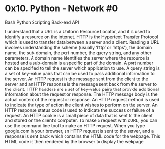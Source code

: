 # 0x10. Python - Network #0
Bash
Python
Scripting
Back-end
API

I understand that a URL is a Uniform Resource Locator, and it is used to identify a resource on the internet. HTTP is the Hypertext Transfer Protocol which is used to transfer data between a server and a client. Reading a URL involves understanding the scheme (usually ‘http’ or ‘https’), the domain name, the sub-domain, the port number, the query string, and any other parameters. A domain name identifies the server where the resource is hosted and a sub-domain is a specific part of the domain. A port number can be specified to tell the server which application to use. A query string is a set of key-value pairs that can be used to pass additional information to the server. An HTTP request is the message sent from the client to the server and an HTTP response is the message sent back from the server to the client. HTTP headers are a set of key-value pairs that provide additional information about the request or response. The HTTP message body is the actual content of the request or response. An HTTP request method is used to indicate the type of action the client wishes to perform on the server. An HTTP response status code is used to indicate the success or failure of a request. An HTTP cookie is a small piece of data that is sent to the client and stored on the client’s computer. To make a request with cURL, you can use the command line tool to make an HTTP request. When you type google.com in your browser, an HTTP request is sent to the server, and a response is sent back which contains the HTML code for the webpage. This HTML code is then rendered by the browser to display the webpage
